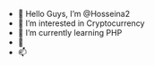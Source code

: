 - 👋 Hello Guys, I’m @Hosseina2
- 👀 I’m interested in Cryptocurrency
- 🌱 I’m currently learning PHP
- 💞️ 
- 📫 

<!---
Hosseina2/Hosseina2 is a ✨ special ✨ repository because its `README.md` (this file) appears on your GitHub profile.
You can click the Preview link to take a look at your changes.
--->
